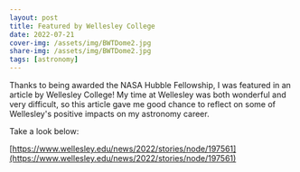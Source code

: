 ```yaml
---
layout: post
title: Featured by Wellesley College
date: 2022-07-21
cover-img: /assets/img/BWTDome2.jpg
share-img: /assets/img/BWTDome2.jpg
tags: [astronomy]
---
```


Thanks to being awarded the NASA Hubble Fellowship, I was featured in an article by Wellesley College! My time at Wellesley was both wonderful and very difficult, so this article gave me good chance to reflect on some of Wellesley's positive impacts on my astronomy career.

Take a look below:

[https://www.wellesley.edu/news/2022/stories/node/197561](https://www.wellesley.edu/news/2022/stories/node/197561)
